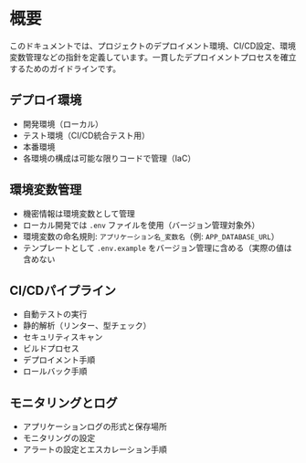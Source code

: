 # 概要
このドキュメントでは、プロジェクトのデプロイメント環境、CI/CD設定、環境変数管理などの指針を定義しています。一貫したデプロイメントプロセスを確立するためのガイドラインです。

## デプロイ環境
- 開発環境（ローカル）
- テスト環境（CI/CD統合テスト用）
- 本番環境
- 各環境の構成は可能な限りコードで管理（IaC）

## 環境変数管理
- 機密情報は環境変数として管理
- ローカル開発では `.env` ファイルを使用（バージョン管理対象外）
- 環境変数の命名規則: `アプリケーション名_変数名`（例: `APP_DATABASE_URL`）
- テンプレートとして `.env.example` をバージョン管理に含める（実際の値は含めない

## CI/CDパイプライン
- 自動テストの実行
- 静的解析（リンター、型チェック）
- セキュリティスキャン
- ビルドプロセス
- デプロイメント手順
- ロールバック手順

## モニタリングとログ
- アプリケーションログの形式と保存場所
- モニタリングの設定
- アラートの設定とエスカレーション手順

